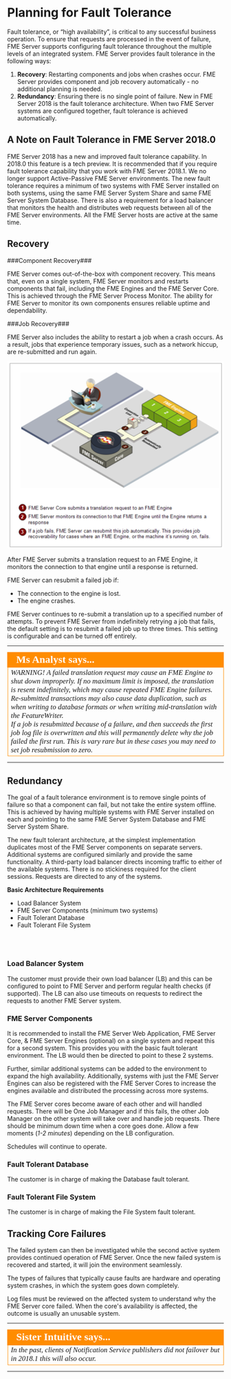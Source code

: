 # Planning for Fault Tolerance #

Fault tolerance, or “high availability”, is critical to any successful business operation. To ensure that requests are processed in the event of failure, FME Server supports configuring fault tolerance throughout the multiple levels of an integrated system. FME Server provides fault tolerance in the following ways:

1. **Recovery**: Restarting components and jobs when crashes occur. FME Server provides component and job recovery automatically - no additional planning is needed.
2. **Redundancy**: Ensuring there is no single point of failure. New in FME Server 2018 is the fault tolerance architecture.  When two FME Server systems are configured together, fault tolerance is achieved automatically.  

## A Note on Fault Tolerance in FME Server 2018.0 ##

FME Server 2018 has a new and improved fault tolerance capability.  In 2018.0 this feature is a tech preview.  It is recommended that if you require fault tolerance capability that you work with FME Server 2018.1.  We no longer support Active-Passive FME Server environments.  The new fault tolerance requires a minimum of two systems with FME Server installed on both systems, using the same FME Server System Share and same FME Server System Database. There is also a requirement for a load balancer that monitors the health and distributes web requests between all of the FME Server environments. All the FME Server hosts are active at the same time.  

## Recovery ##

###Component Recovery###

FME Server comes out-of-the-box with component recovery. This means that, even on a single system, FME Server monitors and restarts components that fail, including the FME Engines and the FME Server Core. This is achieved through the FME Server Process Monitor. The ability for FME Server to monitor its own components ensures reliable uptime and dependability.

###Job Recovery###

FME Server also includes the ability to restart a job when a crash occurs. As a result, jobs that experience temporary issues, such as a network hiccup, are re-submitted and run again.

![](./Images/1.004.JobRecovery.png)

After FME Server submits a translation request to an FME Engine, it monitors the connection to that engine until a response is returned.

FME Server can resubmit a failed job if:

- The connection to the engine is lost.
- The engine crashes.

FME Server continues to re-submit a translation up to a specified number of attempts. To prevent FME Server from indefinitely retrying a job that fails, the default setting is to resubmit a failed job up to three times. This setting is configurable and can be turned off entirely.

---

<!--Ms Analyst-->

<table style="border-spacing: 0px">
<tr>
<td style="vertical-align:middle;background-color:darkorange;border: 2px solid darkorange">
<i class="fa fa-exclamation-triangle fa-lg fa-pull-left fa-fw" style="color:white;padding-right: 12px;vertical-align:text-top"></i>
<span style="color:white;font-size:x-large;font-weight: bold;font-family:serif">Ms Analyst says...</span>
</td>
</tr>

<tr>
<td style="border: 1px solid darkorange">
<span style="font-family:serif; font-style:italic; font-size:larger">
WARNING! A failed translation request may cause an FME Engine to shut down improperly. If no maximum limit is imposed, the translation is resent indefinitely, which may cause repeated FME Engine failures.
<br>
Re-submitted transactions may also cause data duplication, such as when writing to database formats or when writing mid-translation with the FeatureWriter.
<br>
If a job is resubmitted because of a failure, and then succeeds the first job log file is overwritten and this will permanently delete why the job failed the first run.  This is vary rare but in these cases you may need to set job resubmission to zero.
</span>
</td>
</tr>
</table>

---
<!--SM  Add new material-->
## Redundancy ##

The goal of a fault tolerance environment is to remove single points of failure so that a component can fail, but not take the entire system offline. This is achieved by having multiple systems with FME Server installed on each and pointing to the same FME Server System Database and FME Server System Share.

The new fault tolerant architecture, at the simplest implementation duplicates most of the FME Server components on separate servers. Additional systems are configured similarly and provide the same functionality. A third-party load balancer directs incoming traffic to either of the available systems. There is no stickiness required for the client sessions. Requests are directed to any of the systems.

**Basic Architecture Requirements**
- Load Balancer System
- FME Server Components (minimum two systems)
- Fault Tolerant Database
- Fault Tolerant File System
<!--add in new image for basic-->
<!--![](./Images/1.005.activeActive_activePassive.png)-->
<!--add in new image environment with distributed engines-->
<!--![](./Images/1.007.Active-Active_diagram.png)-->
<br><br>

### Load Balancer System ###

The customer must provide their own load balancer (LB) and this can be configured to point to FME Server and perform regular health checks (if supported).  The LB can also use timeouts on requests to redirect the requests to another FME Server system.
<!--  Need doc reference -->

### FME Server Components ###

It is recommended to install the FME Server Web Application, FME Server Core, & FME Server Engines (optional) on a single system and repeat this for a second system.  This provides you with the basic fault tolerant environment.  The LB would then be directed to point to these 2 systems.

Further, similar additional systems can be added to the environment to expand the high availability.  Additionally, systems with just the FME Server Engines can also be registered with the FME Server Cores to increase the engines available and distributed the processing across more systems.

The FME Server cores become aware of each other and will handled requests.  There will be One Job Manager and if this fails, the other Job Manager on the other system will take over and handle job requests.  There should be minimum down time when a core goes done.  Allow a few moments (*1-2 minutes*) depending on the LB configuration.

Schedules will continue to operate.

### Fault Tolerant Database ###

The customer is in charge of making the Database fault tolerant.

### Fault Tolerant File System

The customer is in charge of making the File System fault tolerant.

## Tracking Core Failures ##

The failed system can then be investigated while the second active system provides continued operation of FME Server. Once the new failed system is recovered and started, it will join the environment seamlessly.

The types of failures that typically cause faults are hardware and operating system crashes, in which the system goes down completely.

Log files must be reviewed on the affected system to understand why the FME Server core failed.  When the core's availability is affected, the outcome is usually an unusable system.

---

<!--sister intuitive Section-->

<table style="border-spacing: 0px">
<tr>
<td style="vertical-align:middle;background-color:darkorange;border: 2px solid darkorange">
<i class="fa fa-info-circle fa-lg fa-pull-left fa-fw" style="color:white;padding-right: 12px;vertical-align:text-top"></i>
<span style="color:white;font-size:x-large;font-weight: bold;font-family:serif">Sister Intuitive says...</span>
</td>
</tr>

<tr>
<td style="border: 1px solid darkorange">
<span style="font-family:serif; font-style:italic; font-size:larger">
In the past, clients of Notification Service publishers did not failover but in 2018.1 this will also occur. </span>
</td>
</tr>
</table>

---
